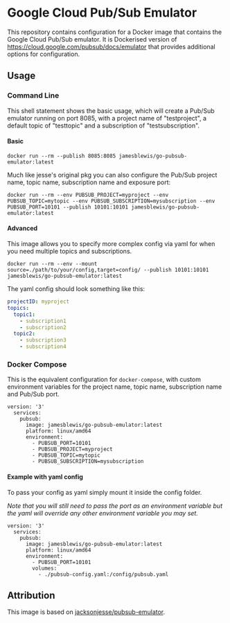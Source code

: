 # Google Cloud Pub/Sub Emulator

This repository contains configuration for a Docker image that contains the Google Cloud Pub/Sub emulator. It is Dockerised version of https://cloud.google.com/pubsub/docs/emulator that provides additional options for configuration.

## Usage

### Command Line
This shell statement shows the basic usage, which will create a Pub/Sub emulator running on port 8085, with a project name of "testproject", a default topic of "testtopic" and a subscription of "testsubscription".

#### Basic

```shell script
docker run --rm --publish 8085:8085 jamesblewis/go-pubsub-emulator:latest
```

Much like jesse's original pkg you can also configure the Pub/Sub project name, topic name, subscription name and exposure port:

```shell script
docker run --rm --env PUBSUB_PROJECT=myproject --env PUBSUB_TOPIC=mytopic --env PUBSUB_SUBSCRIPTION=mysubscription --env PUBSUB_PORT=10101 --publish 10101:10101 jamesblewis/go-pubsub-emulator:latest
```

#### Advanced

This image allows you to specify more complex config via yaml for when you need multiple topics and subscriptions.

```shell script
docker run --rm --env --mount source=./path/to/your/config,target=config/ --publish 10101:10101 jamesblewis/go-pubsub-emulator:latest
```

The yaml config should look something like this:

```yaml
projectID: myproject
topics:
  topic1:
    - subscription1
    - subscription2
  topic2:
    - subscription3
    - subscription4

```

### Docker Compose

This is the equivalent configuration for `docker-compose`, with custom environment variables for the project name, topic name, subscription name and Pub/Sub port.

```docker-compose
version: '3'
  services:
    pubsub:
      image: jamesblewis/go-pubsub-emulator:latest
      platform: linux/amd64
      environment:
        - PUBSUB_PORT=10101
        - PUBSUB_PROJECT=myproject
        - PUBSUB_TOPIC=mytopic
        - PUBSUB_SUBSCRIPTION=mysubscription
```

#### Example with yaml config

To pass your config as yaml simply mount it inside the config folder. 

_Note that you will still need to pass the port as an environment variable but the yaml will override any other environment variable you may set._

```docker-compose
version: '3'
  services:
    pubsub:
      image: jamesblewis/go-pubsub-emulator:latest
      platform: linux/amd64
      environment:
        - PUBSUB_PORT=10101
        volumes:
          - ./pubsub-config.yaml:/config/pubsub.yaml
```

## Attribution
This image is based on [jacksonjesse/pubsub-emulator](https://github.com/jacksonjesse/pubsub-emulator).
